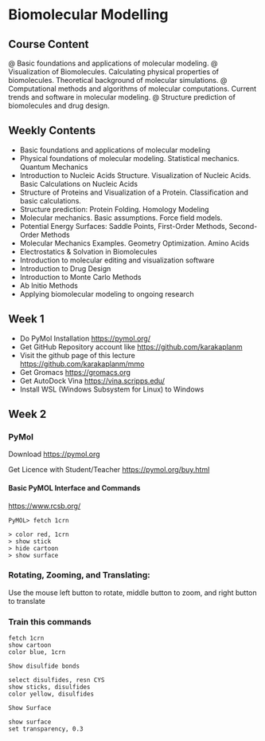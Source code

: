 # Biomolecular Modelling


## Course Content

@ Basic foundations and applications of molecular modeling.
@ Visualization of Biomolecules. Calculating physical properties of biomolecules. Theoretical background of molecular simulations.
@ Computational methods and algorithms of molecular computations. Current trends and software in molecular modeling.
@ Structure prediction of biomolecules and drug design.

## Weekly Contents
+ Basic foundations and applications of molecular modeling
+ Physical foundations of molecular modeling. Statistical mechanics. Quantum Mechanics
+ Introduction to Nucleic Acids Structure. Visualization of Nucleic Acids. Basic Calculations on Nucleic Acids
+ Structure of Proteins and Visualization of a Protein. Classification and basic calculations.
+ Structure prediction: Protein Folding. Homology Modeling
+ Molecular mechanics. Basic assumptions. Force field models.
+ Potential Energy Surfaces: Saddle Points, First-Order Methods, Second-Order Methods
+ Molecular Mechanics Examples. Geometry Optimization. Amino Acids
+ Electrostatics & Solvation in Biomolecules
+ Introduction to molecular editing and visualization software
+ Introduction to Drug Design
+ Introduction to Monte Carlo Methods
+ Ab Initio Methods
+ Applying biomolecular modeling to ongoing research
    

## Week 1

+ Do PyMol Installation <a href=https://pymol.org/> https://pymol.org/</a></li>
+ Get GitHub Repository account like <a href=https://github.com/karakaplanm> https://github.com/karakaplanm</a></li>
+ Visit the github page of this lecture <a href=https://github.com/karakaplanm/mmo>https://github.com/karakaplanm/mmo</a></li>
+ Get Gromacs <a href=https://gromacs.org>https://gromacs.org</a></li>
+ Get AutoDock Vina <a href=https://vina.scripps.edu>https://vina.scripps.edu/</a></li>
+ Install WSL (Windows Subsystem for Linux) to Windows

## Week 2

### PyMol

Download
https://pymol.org


Get Licence with Student/Teacher
https://pymol.org/buy.html

#### Basic PyMOL Interface and Commands
https://www.rcsb.org/

```
PyMOL> fetch 1crn

> color red, 1crn
> show stick
> hide cartoon
> show surface
```

### Rotating, Zooming, and Translating:

Use the mouse left button to rotate, middle button to zoom, and right button to translate


### Train this commands
```
fetch 1crn
show cartoon
color blue, 1crn

Show disulfide bonds

select disulfides, resn CYS
show sticks, disulfides
color yellow, disulfides

Show Surface 

show surface
set transparency, 0.3
```
